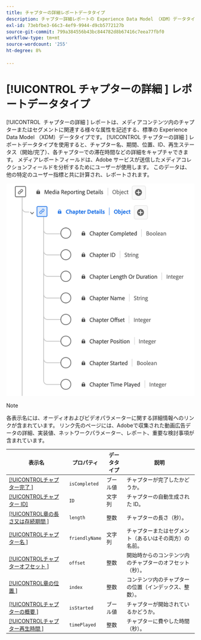 ```yaml
---
title: チャプターの詳細レポートデータタイプ
description: チャプター詳細レポートの Experience Data Model （XDM）データタイプについて説明します。
exl-id: 73ebfbe3-66c3-4ef9-9944-d9cb5772127b
source-git-commit: 799a384556b43bc844782d8b67416c7eea77fbf0
workflow-type: tm+mt
source-wordcount: '255'
ht-degree: 8%

---
```


# [!UICONTROL &#x200B; チャプターの詳細 &#x200B;] レポートデータタイプ

[!UICONTROL &#x200B; チャプターの詳細 &#x200B;] レポートは、メディアコンテンツ内のチャプターまたはセグメントに関連する様々な属性を記述する、標準の Experience Data Model （XDM）データタイプです。 [!UICONTROL &#x200B; チャプターの詳細 &#x200B;] レポートデータタイプを使用すると、チャプター名、期間、位置、ID、再生ステータス（開始/完了）、各チャプターでの滞在時間などの詳細をキャプチャできます。 メディアレポートフィールドは、Adobe サービスが送信したメディアコレクションフィールドを分析するためにユーザーが使用します。 このデータは、他の特定のユーザー指標と共に計算され、レポートされます。

![ チャプター詳細レポートデータタイプの図。](../images/data-types/chapter-details-reporting.png)

>[!NOTE]
>
>各表示名には、オーディオおよびビデオパラメーターに関する詳細情報へのリンクが含まれています。 リンク先のページには、Adobeで収集された動画広告データの詳細、実装値、ネットワークパラメーター、レポート、重要な検討事項が含まれています。

| 表示名 | プロパティ | データタイプ | 説明 |
|-------------------------------------------------------------------------------------------------------------------------------------------------------------------------|---------------|-----------|--------------------------------------------------------------|
| [[!UICONTROL &#x200B; チャプター完了 &#x200B;]](https://experienceleague.adobe.com/docs/media-analytics/using/implementation/variables/chapter-parameters.html?lang=ja#chapter-complete) | `isCompleted` | ブール値 | チャプターが完了したかどうか。 |
| [[!UICONTROL &#x200B; チャプター ID]](https://experienceleague.adobe.com/docs/media-analytics/using/implementation/variables/chapter-parameters.html?lang=ja#chapter) | `ID` | 文字列 | チャプターの自動生成された ID。 |
| [[!UICONTROL &#x200B; 章の長さ又は存続期間 &#x200B;]](https://experienceleague.adobe.com/docs/media-analytics/using/implementation/variables/chapter-parameters.html?lang=ja#chapter-length) | `length` | 整数 | チャプターの長さ（秒）。 |
| [[!UICONTROL &#x200B; チャプター名 &#x200B;]](https://experienceleague.adobe.com/docs/media-analytics/using/implementation/variables/chapter-parameters.html?lang=ja#chapter-name) | `friendlyName` | 文字列 | チャプターまたはセグメント（あるいはその両方）の名前。 |
| [[!UICONTROL &#x200B; チャプターオフセット &#x200B;]](https://experienceleague.adobe.com/docs/media-analytics/using/implementation/variables/chapter-parameters.html?lang=ja#chapter-offset) | `offset` | 整数 | 開始時からのコンテンツ内のチャプターのオフセット （秒）。 |
| [[!UICONTROL &#x200B; 章の位置 &#x200B;]](https://experienceleague.adobe.com/docs/media-analytics/using/implementation/variables/chapter-parameters.html?lang=ja#chapter-position) | `index` | 整数 | コンテンツ内のチャプターの位置（インデックス、整数）。 |
| [[!UICONTROL &#x200B; チャプターの概要 &#x200B;]](https://experienceleague.adobe.com/docs/media-analytics/using/implementation/variables/chapter-parameters.html?lang=ja#chapter-start) | `isStarted` | ブール値 | チャプターが開始されているかどうか。 |
| [[!UICONTROL &#x200B; チャプター再生時間 &#x200B;]](https://experienceleague.adobe.com/docs/media-analytics/using/implementation/variables/chapter-parameters.html?lang=ja#chapter-time-spent) | `timePlayed` | 整数 | チャプターに費やした時間（秒）。 |
